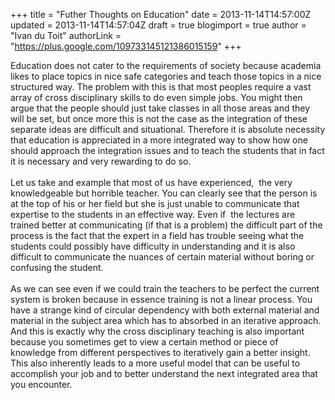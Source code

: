 +++
title = "Futher Thoughts on Education"
date = 2013-11-14T14:57:00Z
updated = 2013-11-14T14:57:04Z
draft = true
blogimport = true 
author = "Ivan du Toit"
authorLink = "https://plus.google.com/109733145121386015159"
+++

Education does not cater to the requirements of society because academia likes to place topics in nice safe categories and teach those topics in a nice structured way. The problem with this is that most peoples require a vast array of cross disciplinary skills to do even simple jobs. You might then argue that the people should just take classes in all those areas and they will be set, but once more this is not the case as the integration of these separate ideas are difficult and situational. Therefore it is absolute necessity that education is appreciated in a more integrated way to show how one should approach the integration issues and to teach the students that in fact it is necessary and very rewarding to do so.<br /><br />Let us take and example that most of us have experienced, &nbsp;the very knowledgeable but horrible teacher. You can clearly see that the person is at the top of his or her field but she is just unable to communicate that expertise to the students in an effective way. Even if &nbsp;the lectures are trained better at communicating (if that is a problem) the difficult part of the process is the fact that the expert in a field has trouble seeing what the students could possibly have difficulty in understanding and it is also difficult to communicate the nuances of certain material without boring or confusing the student.<br /><br />As we can see even if we could train the teachers to be perfect the current system is broken because in essence training is not a linear process. You have a strange kind of circular dependency with both external material and material in the subject area which has to absorbed in an iterative approach. And this is exactly why the cross disciplinary teaching is also important because you sometimes get to view a certain method or piece of knowledge from different perspectives to iteratively gain a better insight. This also inherently leads to a more useful model that can be useful to accomplish your job and to better understand the next integrated area that you encounter.
